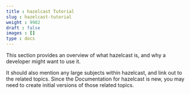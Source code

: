 ```yaml
---
title : hazelcast Tutorial
slug : hazelcast-tutorial
weight : 9982
draft : false
images : []
type : docs
---
```


This section provides an overview of what hazelcast is, and why a developer might want to use it.

It should also mention any large subjects within hazelcast, and link out to the related topics.  Since the Documentation for hazelcast is new, you may need to create initial versions of those related topics.

